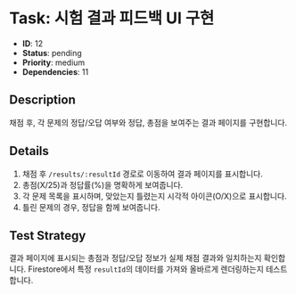 # Task: 시험 결과 피드백 UI 구현

- **ID**: 12
- **Status**: pending
- **Priority**: medium
- **Dependencies**: 11

## Description
채점 후, 각 문제의 정답/오답 여부와 정답, 총점을 보여주는 결과 페이지를 구현합니다.

## Details
1. 채점 후 `/results/:resultId` 경로로 이동하여 결과 페이지를 표시합니다.
2. 총점(X/25)과 정답률(%)을 명확하게 보여줍니다.
3. 각 문제 목록을 표시하며, 맞았는지 틀렸는지 시각적 아이콘(O/X)으로 표시합니다.
4. 틀린 문제의 경우, 정답을 함께 보여줍니다.

## Test Strategy
결과 페이지에 표시되는 총점과 정답/오답 정보가 실제 채점 결과와 일치하는지 확인합니다. Firestore에서 특정 `resultId`의 데이터를 가져와 올바르게 렌더링하는지 테스트합니다. 